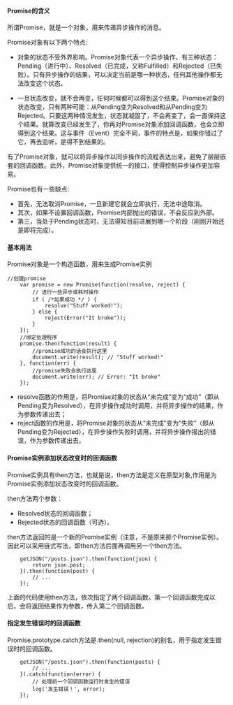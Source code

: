#### Promise的含义
所谓Promise，就是一个对象，用来传递异步操作的消息。

Promise对象有以下两个特点:

+ 对象的状态不受外界影响。Promise对象代表一个异步操作，有三种状态：Pending（进行中）、Resolved（已完成，又称Fulfilled）和Rejected（已失败）。只有异步操作的结果，可以决定当前是哪一种状态，任何其他操作都无法改变这个状态。

+ 一旦状态改变，就不会再变，任何时候都可以得到这个结果。Promise对象的状态改变，只有两种可能：从Pending变为Resolved和从Pending变为Rejected。只要这两种情况发生，状态就凝固了，不会再变了，会一直保持这个结果。就算改变已经发生了，你再对Promise对象添加回调函数，也会立即得到这个结果。这与事件（Event）完全不同，事件的特点是，如果你错过了它，再去监听，是得不到结果的。

有了Promise对象，就可以将异步操作以同步操作的流程表达出来，避免了层层嵌套的回调函数。此外，Promise对象提供统一的接口，使得控制异步操作更加容易。

Promise也有一些缺点:
+ 首先，无法取消Promise，一旦新建它就会立即执行，无法中途取消。
+ 其次，如果不设置回调函数，Promise内部抛出的错误，不会反应到外部。
+ 第三，当处于Pending状态时，无法得知目前进展到哪一个阶段（刚刚开始还是即将完成）。

#### 基本用法
Promise对象是一个构造函数，用来生成Promise实例

```
//创建promise
    var promise = new Promise(function(resolve, reject) {
        // 进行一些异步或耗时操作
        if ( /*如果成功 */ ) {
            resolve("Stuff worked!");
        } else {
            reject(Error("It broke"));
        }
    });
    //绑定处理程序
    promise.then(function(result) {
        //promise成功的话会执行这里
        document.write(result); // "Stuff worked!"
    }, function(err) {
        //promise失败会执行这里
        document.write(err); // Error: "It broke"
    });
```
+ resolve函数的作用是，将Promise对象的状态从“未完成”变为“成功”（即从Pending变为Resolved），在异步操作成功时调用，并将异步操作的结果，作为参数传递出去；
+ reject函数的作用是，将Promise对象的状态从“未完成”变为“失败”（即从Pending变为Rejected），在异步操作失败时调用，并将异步操作报出的错误，作为参数传递出去。

#### Promise实例添加状态改变时的回调函数

Promise实例具有then方法，也就是说，then方法是定义在原型对象,作用是为Promise实例添加状态改变时的回调函数。

then方法两个参数：

+ Resolved状态的回调函数；
+ Rejected状态的回调函数（可选）。

then方法返回的是一个新的Promise实例（注意，不是原来那个Promise实例）。因此可以采用链式写法，即then方法后面再调用另一个then方法。

```
    getJSON("/posts.json").then(function(json) {
        return json.post;   
    }).then(function(post) {
        // ...
    });
```
上面的代码使用then方法，依次指定了两个回调函数。第一个回调函数完成以后，会将返回结果作为参数，传入第二个回调函数。

#### 指定发生错误时的回调函数

Promise.prototype.catch方法是.then(null, rejection)的别名，用于指定发生错误时的回调函数。

```
    getJSON("/posts.json").then(function(posts) {
        // ...
    }).catch(function(error) {
        // 处理前一个回调函数运行时发生的错误
        log('发生错误！', error);
    });
```

